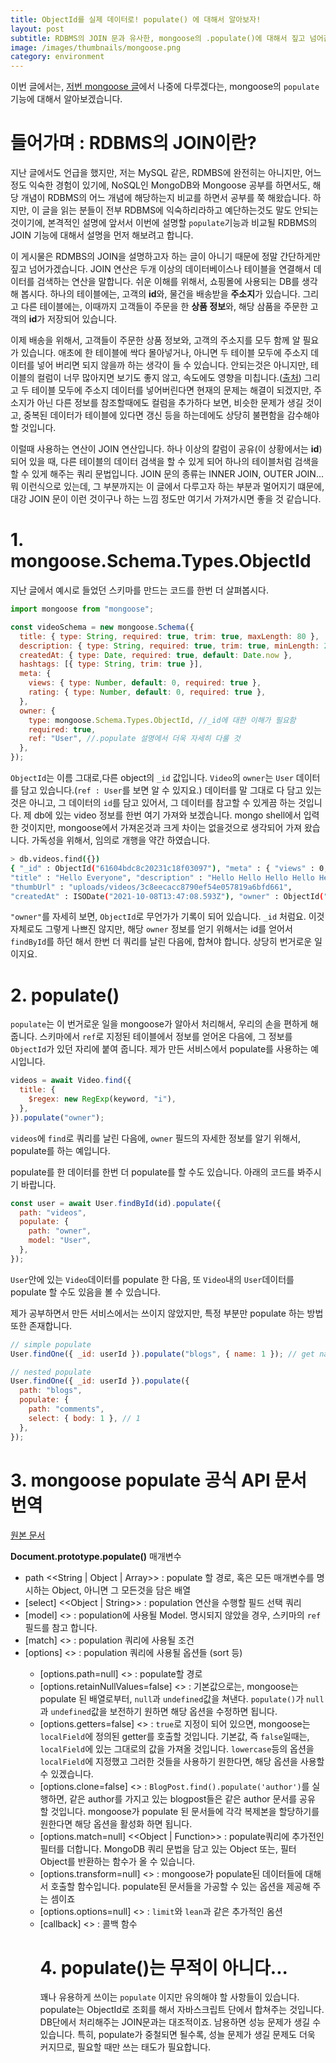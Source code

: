 ```yaml
---
title: ObjectId를 실제 데이터로! populate() 에 대해서 알아보자!
layout: post
subtitle: RDBMS의 JOIN 문과 유사한, mongoose의 .populate()에 대해서 짚고 넘어갑시다.
image: /images/thumbnails/mongoose.png
category: environment
---
```


이번 글에서는, [저번 mongoose 글](/mongoose-basics)에서 나중에 다루겠다는, mongoose의 `populate`기능에 대해서 알아보겠습니다.

# 들어가며 : RDBMS의 JOIN이란?

지난 글에서도 언급을 했지만, 저는 MySQL 같은, RDMBS에 완전히는 아니지만, 어느정도 익숙한 경험이 있기에, NoSQL인 MongoDB와 Mongoose 공부를 하면서도, 해당 개념이 RDBMS의 어느 개념에 해당하는지 비교를 하면서 공부를 쭉 해왔습니다. 하지만, 이 글을 읽는 분들이 전부 RDBMS에 익숙하리라하고 예단하는것도 말도 안되는 것이기에, 본격적인 설명에 앞서서 이번에 설명할 `populate`기능과 비교될 RDBMS의 JOIN 기능에 대해서 설명을 먼저 해보려고 합니다.

이 게시물은 RDMBS의 JOIN을 설명하고자 하는 글이 아니기 때문에 정말 간단하게만 짚고 넘어가겠습니다. JOIN 연산은 두개 이상의 데이터베이스나 테이블을 연결해서 데이터를 검색하는 연산을 말합니다. 쉬운 이해를 위해서, 쇼핑몰에 사용되는 DB를 생각해 봅시다. 하나의 테이블에는, 고객의 **id**와, 물건을 배송받을 **주소지**가 있습니다. 그리고 다른 테이블에는, 이때까지 고객들이 주문을 한 **상품 정보**와, 해당 삼품을 주문한 고객의 **id**가 저장되어 있습니다.

이제 배송을 위해서, 고객들이 주문한 상품 정보와, 고객의 주소지를 모두 함께 알 필요가 있습니다. 애초에 한 테이블에 싹다 몰아넣거나, 아니면 두 테이블 모두에 주소지 데이터를 넣어 버리면 되지 않을까 하는 생각이 들 수 있습니다. 안되는것은 아니지만, 테이블의 컬럼이 너무 많아지면 보기도 좋지 않고, 속도에도 영향을 미칩니다.([출처](http://www.dba-oracle.com/t_number_columns_affect_SQL_speed.htm)) 그리고 두 테이블 모두에 주소지 데이터를 넣어버린다면 현재의 문제는 해결이 되겠지만, 주소지가 아닌 다른 정보를 참조할때에도 컬럼을 추가하다 보면, 비슷한 문제가 생길 것이고, 중복된 데이터가 테이블에 있다면 갱신 등을 하는데에도 상당히 불편함을 감수해야 할 것입니다.

이럴때 사용하는 연산이 JOIN 연산입니다. 하나 이상의 칼럼이 공유(이 상황에서는 **id**)되어 있을 때, 다른 테이블의 데이터 검색을 할 수 있게 되어 하나의 테이블처럼 검색을 할 수 있게 해주는 쿼리 문법입니다. JOIN 문의 종류는 INNER JOIN, OUTER JOIN... 뭐 이런식으로 있는데, 그 부분까지는 이 글에서 다루고자 하는 부분과 멀어지기 떄문에, 대강 JOIN 문이 이런 것이구나 하는 느낌 정도만 여기서 가져가시면 좋을 것 같습니다.

# 1. mongoose.Schema.Types.ObjectId

지난 글에서 예시로 들었던 스키마를 만드는 코드를 한번 더 살펴봅시다.

```js
import mongoose from "mongoose";

const videoSchema = new mongoose.Schema({
  title: { type: String, required: true, trim: true, maxLength: 80 },
  description: { type: String, required: true, trim: true, minLength: 20 },
  createdAt: { type: Date, required: true, default: Date.now },
  hashtags: [{ type: String, trim: true }],
  meta: {
    views: { type: Number, default: 0, required: true },
    rating: { type: Number, default: 0, required: true },
  },
  owner: {
    type: mongoose.Schema.Types.ObjectId, //_id에 대한 이해가 필요함
    required: true,
    ref: "User", //.populate 설명에서 더욱 자세히 다룰 것
  },
});
```

`ObjectId`는 이름 그대로,다른 object의 `_id` 값입니다. `Video`의 `owner`는 `User` 데이터를 담고 있습니다.(`ref : User`를 보면 알 수 있지요.) 데이터를 말 그대로 다 담고 있는것은 아니고, 그 데이터의 `id`를 담고 있어서, 그 데이터를 참고할 수 있게끔 하는 것입니다. 제 db에 있는 video 정보를 한번 여기 가져와 보겠습니다. mongo shell에서 입력한 것이지만, mongoose에서 가져온것과 크게 차이는 없을것으로 생각되어 가져 왔습니다. 가독성을 위해서, 임의로 개행을 약간 하였습니다.

```bash
> db.videos.find({})
{ "_id" : ObjectId("61604bdc8c20231c18f03097"), "meta" : { "views" : 0, "rating" : 0 }, "hashtags" : [ "#hello #wow #video #doge" ],
"title" : "Hello Everyone", "description" : "Hello Hello Hello Hello Hello", "fileUrl" : "uploads/videos/9c7d5cbfb969564138d7dfefd1231670",
"thumbUrl" : "uploads/videos/3c8eecacc8790ef54e057819a6bfd661",
"createdAt" : ISODate("2021-10-08T13:47:08.593Z"), "owner" : ObjectId("615da0c6301b3828748b2b58"), "__v" : 0 }
```

`"owner"`를 자세히 보면, `ObjectId`로 무언가가 기록이 되어 있습니다. `_id` 처럼요. 이것 자체로도 그렇게 나쁘진 않지만, 해당 `owner` 정보를 얻기 위해서는 id를 얻어서 `findById`를 하던 해서 한번 더 쿼리를 날린 다음에, 합쳐야 합니다. 상당히 번거로운 일이지요.

# 2. populate()

`populate`는 이 번거로운 일을 mongoose가 알아서 처리해서, 우리의 손을 편하게 해줍니다. 스키마에서 `ref`로 지정된 테이블에서 정보를 얻어온 다음에, 그 정보를 `ObjectId`가 있던 자리에 붙여 줍니다. 제가 만든 서비스에서 populate를 사용하는 예시입니다.

```js
videos = await Video.find({
  title: {
    $regex: new RegExp(keyword, "i"),
  },
}).populate("owner");
```

`videos`에 `find`로 쿼리를 날린 다음에, `owner` 필드의 자세한 정보를 알기 위해서, populate를 하는 예입니다.

populate를 한 데이터를 한번 더 populate를 할 수도 있습니다. 아래의 코드를 봐주시기 바랍니다.

```js
const user = await User.findById(id).populate({
  path: "videos",
  populate: {
    path: "owner",
    model: "User",
  },
});
```

`User`안에 있는 `Video`데이터를 populate 한 다음, 또 `Video`내의 `User`데이터를 populate 할 수도 있음을 볼 수 있습니다.

제가 공부하면서 만든 서비스에서는 쓰이지 않았지만, 특정 부분만 populate 하는 방법 또한 존재합니다.

```js
// simple populate
User.findOne({ _id: userId }).populate("blogs", { name: 1 }); // get name only

// nested populate
User.findOne({ _id: userId }).populate({
  path: "blogs",
  populate: {
    path: "comments",
    select: { body: 1 }, // 1
  },
});
```

# 3. mongoose populate 공식 API 문서 번역

[원본 문서](https://mongoosejs.com/docs/api.html#document_Document-populate)

**Document.prototype.populate()**
매개변수

- path <<String \| Object \| Array>> : populate 할 경로, 혹은 모든 매개변수를 명시하는 Object, 아니면 그 모든것을 담은 배열
- [select] <<Object \| String>> : population 연산을 수행할 필드 선택 쿼리
- [model] <<Model>> : population에 사용될 Model. 명시되지 않았을 경우, 스키마의 `ref` 필드를 참고 합니다.
- [match] <<Object>> : population 쿼리에 사용될 조건
- [options] <<Object>> : population 쿼리에 사용될 옵션들 (sort 등)
  - [options.path=null] <<String>> : populate할 경로
  - [options.retainNullValues=false] <<boolean>> : 기본값으로는, mongoose는 populate 된 배열로부터, `null`과 `undefined`값을 쳐낸다. `populate()`가 `null`과 `undefined`값을 보전하기 원하면 해당 옵션을 수정하면 됩니다.
  - [options.getters=false] <<boolean>> : `true`로 지정이 되어 있으면, mongoose는 `localField`에 정의된 getter를 호출할 것입니다. 기본값, 즉 `false`일때는, `localField`에 있는 그대로의 값을 가져올 것입니다. `lowercase`등의 옵션을 `localField`에 지정했고 그러한 것들을 사용하기 원한다면, 해당 옵션을 사용할 수 있겠습니다.
  - [options.clone=false] <<boolean>> : `BlogPost.find().populate('author')`를 실행하면, 같은 author를 가지고 있는 blogpost들은 같은 author 문서를 공유 할 것입니다. mongoose가 populate 된 문서들에 각각 복제본을 할당하기를 원한다면 해당 옵션을 활성화 하면 됩니다.
  - [options.match=null] <<Object \| Function>> : populate쿼리에 추가전인 필터를 더합니다. MongoDB 쿼리 문법을 담고 있는 Object 또는, 필터 Object를 반환하는 함수가 올 수 있습니다.
  - [options.transform=null] <<Function>> : mongoose가 populate된 데이터들에 대해서 호출할 함수입니다. populate된 문서들을 가공할 수 있는 옵션을 제공해 주는 셈이죠
  - [options.options=null] <<Object>> : `limit`와 `lean`과 같은 추가적인 옴션
- [callback] <<Function>> : 콜백 함수

# 4. populate()는 무적이 아니다...

꽤나 유용하게 쓰이는 `populate` 이지만 유의해야 할 사항들이 있습니다. populate는 ObjectId로 조회를 해서 자바스크립트 단에서 합쳐주는 것입니다. DB단에서 처리해주는 JOIN문과는 대조적이죠. 남용하면 성능 문제가 생길 수 있습니다. 특히, populate가 중철되면 될수록, 성늘 문제가 생길 문제도 더욱 커지므로, 필요할 때만 쓰는 태도가 필요합니다.
